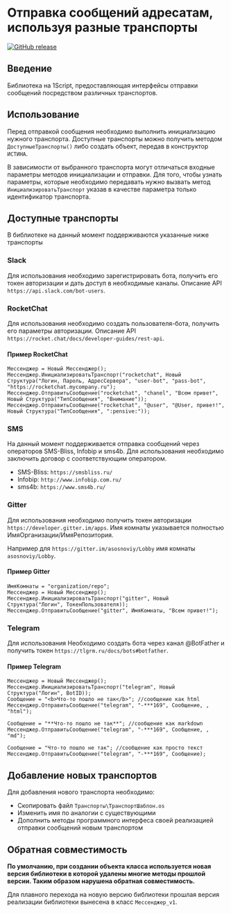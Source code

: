 # Отправка сообщений адресатам, используя разные транспорты

[![GitHub release](https://img.shields.io/github/release/oscript-library/messenger.svg)](https://github.com/oscript-library/messenger)

## Введение

Библиотека на 1Script, предоставляющая интерфейсы отправки сообщений посредством различных транспортов.

## Использование

Перед отправкой сообщения необходимо выполнить инициализацию нужного транспорта. Доступные транспорты можно получить методом `ДоступныеТранспорты()` либо создать объект, передав в конструктор `ИСТИНА`.

В зависимости от выбранного транспорта могут отличаться входные параметры методов инициализации и отправки. Для того, чтобы узнать параметры, которые необходимо передавать нужно вызвать метод `ИнициализироватьТранспорт` указав в качестве параметра только идентификатор транспорта.

## Доступные транспорты

В библиотеке на данный момент поддерживаются указанные ниже транспорты

### Slack

Для использования необходимо зарегистрировать бота, получить его токен авторизации и дать доступ в необходимые каналы.
Описание API `https://api.slack.com/bot-users`.

### RocketChat

Для использования необходимо создать пользователя-бота, получить его параметры авторизации.
Описание API `https://rocket.chat/docs/developer-guides/rest-api`.

#### Пример RocketChat

    Мессенджер = Новый Мессенджер();
    Мессенджер.ИнициализироватьТранспорт("rocketchat", Новый Структура("Логин, Пароль, АдресСервера", "user-bot", "pass-bot", "https://rocketchat.mycompany.ru");
    Мессенджер.ОтправитьСообщение("rocketchat", "chanel", "Всем привет", Новый Структура("ТипСообщения", "Внимание"));
    Мессенджер.ОтправитьСообщение("rocketchat", "@user", "@User, привет!", Новый Структура("ТипСообщения", ":pensive:"));

### SMS

На данный момент поддерживается отправка сообщений через операторов SMS-Bliss, Infobip и sms4b.
Для использования необходимо заключить договор с соответствующим оператором.

- SMS-Bliss: `https://smsbliss.ru/`
- Infobip: `http://www.infobip.com.ru/`
- sms4b: `https://www.sms4b.ru/`

### Gitter

Для использования необходимо получить токен авторизации `https://developer.gitter.im/apps`.
Имя комнаты указывается полностью ИмяОрганизации/ИмяРепозитория.

Например для `https://gitter.im/asosnoviy/Lobby` имя комнаты `asosnoviy/Lobby`.

#### Пример Gitter

    ИмяКомнаты = "organization/repo";
    Мессенджер = Новый Мессенджер();
    Мессенджер.ИнициализироватьТранспорт("gitter", Новый Структура("Логин", ТокенПользователя));
    Мессенджер.ОтправитьСообщение("gitter", ИмяКомнаты, "Всем привет!");

### Telegram

Для использования Необходимо создать бота через канал @BotFather и получить токен `https://tlgrm.ru/docs/bots#botfather`.

#### Пример Telegram

    Мессенджер = Новый Мессенджер();
    Мессенджер.ИнициализироватьТранспорт("telegram", Новый Структура("Логин", BotID));
    Сообщение = "<b>Что-то пошло не так</b>"; //сообщение как html
    Мессенджер.ОтправитьСообщение("telegram", "-***169", Сообщение, , "html");

    Сообщение = "**Что-то пошло не так**"; //сообщение как markdown
    Мессенджер.ОтправитьСообщение("telegram", "-***169", Сообщение, , "md");

    Сообщение = "Что-то пошло не так"; //сообщение как просто текст
    Мессенджер.ОтправитьСообщение("telegram", "-***169", Сообщение);

## Добавление новых транспортов

Для добавления нового транспорта необходимо:

- Cкопировать файл `Транспорты\ТранспортШаблон.os`
- Изменить имя по аналогии с существующими
- Дополнить методы программного интерфеса своей реализацией отправки сообщений новым транспортом

## Обратная совместимость

**По умолчанию, при создании объекта класса используется новая версия библиотеки в которой удалены многие методы прошлой версии. Таким образом нарушена обратная совместимость.**

Для плавного перехода на новую версию библиотеки прошлая версия реализации библиотеки вынесена в класс `Мессенджер_v1`.

